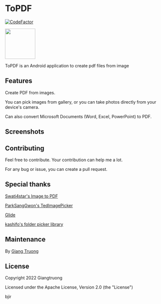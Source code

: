 # ToPDF

[![CodeFactor](https://www.codefactor.io/repository/github/giang428/topdf/badge)](https://www.codefactor.io/repository/github/giang428/topdf)

<img src="https://user-images.githubusercontent.com/61865336/166659247-1c55f222-1182-4587-9059-77208a84f2ea.png" width="100px" height="100px">

ToPDF is an Android application to create pdf files from image
## Features
Create PDF from images.

You can pick images from gallery, or you can take photos directly from your device's camera.

Can also convert Microsoft Documents (Word, Excel, PowerPoint) to PDF.

## Screenshots


## Contributing
Feel free to contribute. Your contribution can help me a lot.

For any bug or issue, you can create a pull request.

## Special thanks
<a href="https://github.com/Swati4star/Images-to-PDF">Swati4star's Image to PDF</a>

<a href="https://github.com/ParkSangGwon/TedImagePicker">ParkSangGwon's TedImagePicker</a>

<a href="https://github.com/bumptech/glide">Glide</a>

<a href="https://github.com/kashifo/android-folder-picker-library">kashifo's folder picker library</a>

## Maintenance
By <a href="https://github.com/giang428">Giang Truong</a>

## License

  Copyright 2022 Giangtruong
  
  Licensed under the Apache License, Version 2.0 (the "License")
  
  bjir
